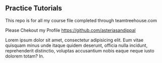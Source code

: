 ## Practice Tutorials

This repo is for all my course file completed through teamtreehouse.com

Please Chekout my Profile https://github.com/asteriasandippal

Lorem ipsum dolor sit amet, consectetur adipisicing elit. Eum vitae quisquam minus unde itaque quidem deserunt, officia nulla incidunt, reprehenderit distinctio, voluptas accusantium nobis eaque neque iusto dolorem totam? In.